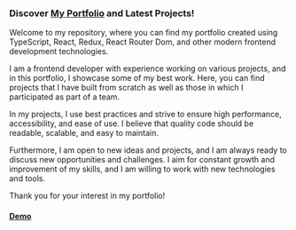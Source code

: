 ### Discover [My Portfolio](https://feddorovich.github.io/portfolio/) and Latest Projects! 

Welcome to my repository, where you can find my portfolio created using TypeScript, React, Redux, React Router Dom, and other modern frontend development technologies.

I am a frontend developer with experience working on various projects, and in this portfolio, I showcase some of my best work. Here, you can find projects that I have built from scratch as well as those in which I participated as part of a team.

In my projects, I use best practices and strive to ensure high performance, accessibility, and ease of use. I believe that quality code should be readable, scalable, and easy to maintain.

Furthermore, I am open to new ideas and projects, and I am always ready to discuss new opportunities and challenges. I aim for constant growth and improvement of my skills, and I am willing to work with new technologies and tools.

Thank you for your interest in my portfolio!

#### [Demo](https://feddorovich.github.io/portfolio/)